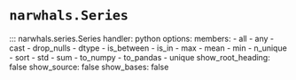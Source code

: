 # `narwhals.Series`

::: narwhals.series.Series
    handler: python
    options:
      members:
        - all
        - any
        - cast
        - drop_nulls
        - dtype
        - is_between
        - is_in
        - max
        - mean
        - min
        - n_unique
        - sort
        - std
        - sum
        - to_numpy
        - to_pandas
        - unique
      show_root_heading: false
      show_source: false
      show_bases: false
